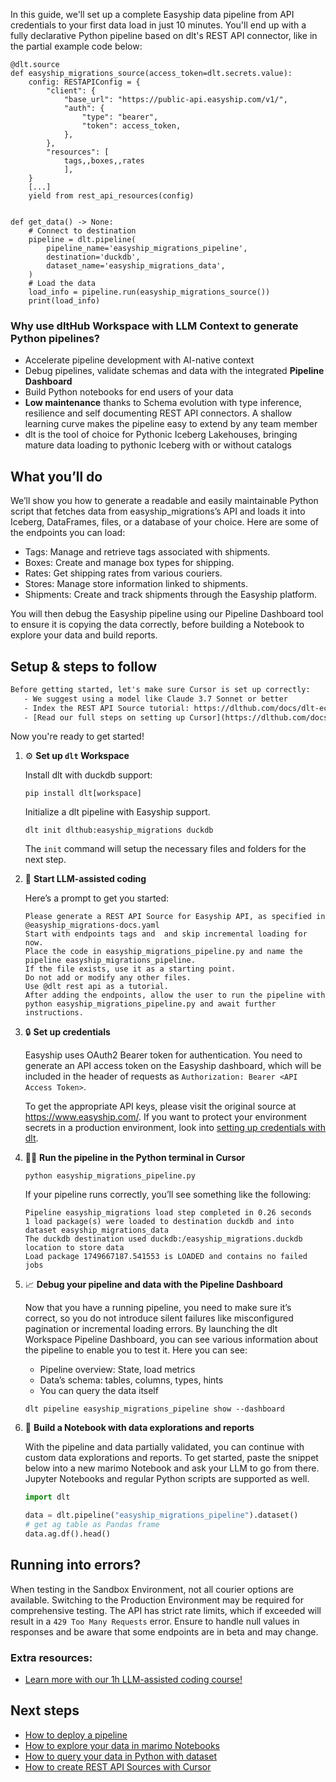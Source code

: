 In this guide, we'll set up a complete Easyship data pipeline from API credentials to your first data load in just 10 minutes. You'll end up with a fully declarative Python pipeline based on dlt's REST API connector, like in the partial example code below:

```python-outcome
@dlt.source
def easyship_migrations_source(access_token=dlt.secrets.value):
    config: RESTAPIConfig = {
        "client": {
            "base_url": "https://public-api.easyship.com/v1/",
            "auth": {
                "type": "bearer",
                "token": access_token,
            },
        },
        "resources": [
            tags,,boxes,,rates
            ],
    }
    [...]
    yield from rest_api_resources(config)


def get_data() -> None:
    # Connect to destination
    pipeline = dlt.pipeline(
        pipeline_name='easyship_migrations_pipeline',
        destination='duckdb',
        dataset_name='easyship_migrations_data', 
    )
    # Load the data
    load_info = pipeline.run(easyship_migrations_source())
    print(load_info) 
```

### Why use dltHub Workspace with LLM Context to generate Python pipelines?

- Accelerate pipeline development with AI-native context
- Debug pipelines, validate schemas and data with the integrated **Pipeline Dashboard**
- Build Python notebooks for end users of your data
- **Low maintenance** thanks to Schema evolution with type inference, resilience and self documenting REST API connectors. A shallow learning curve makes the pipeline easy to extend by any team member
- dlt is the tool of choice for Pythonic Iceberg Lakehouses, bringing mature data loading to pythonic Iceberg with or without catalogs

## What you’ll do

We’ll show you how to generate a readable and easily maintainable Python script that fetches data from easyship_migrations’s API and loads it into Iceberg, DataFrames, files, or a database of your choice. Here are some of the endpoints you can load:

- Tags: Manage and retrieve tags associated with shipments.
- Boxes: Create and manage box types for shipping.
- Rates: Get shipping rates from various couriers.
- Stores: Manage store information linked to shipments.
- Shipments: Create and track shipments through the Easyship platform.

You will then debug the Easyship pipeline using our Pipeline Dashboard tool to ensure it is copying the data correctly, before building a Notebook to explore your data and build reports.

## Setup & steps to follow

```default
Before getting started, let's make sure Cursor is set up correctly:
   - We suggest using a model like Claude 3.7 Sonnet or better
   - Index the REST API Source tutorial: https://dlthub.com/docs/dlt-ecosystem/verified-sources/rest_api/ and add it to context as **@dlt rest api**
   - [Read our full steps on setting up Cursor](https://dlthub.com/docs/dlt-ecosystem/llm-tooling/cursor-restapi#23-configuring-cursor-with-documentation)
```

Now you're ready to get started!

1. ⚙️ **Set up `dlt` Workspace**
    
    Install dlt with duckdb support:
    ```shell
    pip install dlt[workspace]
    ```

    Initialize a dlt pipeline with Easyship support.
    ```shell
    dlt init dlthub:easyship_migrations duckdb
    ```

    The `init` command will setup the necessary files and folders for the next step.
    
2. 🤠 **Start LLM-assisted coding**
    
    Here’s a prompt to get you started:
    
    ```prompt
    Please generate a REST API Source for Easyship API, as specified in @easyship_migrations-docs.yaml 
    Start with endpoints tags and  and skip incremental loading for now. 
    Place the code in easyship_migrations_pipeline.py and name the pipeline easyship_migrations_pipeline. 
    If the file exists, use it as a starting point. 
    Do not add or modify any other files. 
    Use @dlt rest api as a tutorial. 
    After adding the endpoints, allow the user to run the pipeline with python easyship_migrations_pipeline.py and await further instructions.
    ```

    
3. 🔒 **Set up credentials** 
    
    Easyship uses OAuth2 Bearer token for authentication. You need to generate an API access token on the Easyship dashboard, which will be included in the header of requests as `Authorization: Bearer <API Access Token>`.
    
    To get the appropriate API keys, please visit the original source at https://www.easyship.com/.
    If you want to protect your environment secrets in a production environment, look into [setting up credentials with dlt](https://dlthub.com/docs/walkthroughs/add_credentials).
    
4. 🏃‍♀️ **Run the pipeline in the Python terminal in Cursor**
    
    ```shell
    python easyship_migrations_pipeline.py
    ```
    
    If your pipeline runs correctly, you’ll see something like the following:
    
    ```shell
    Pipeline easyship_migrations load step completed in 0.26 seconds
    1 load package(s) were loaded to destination duckdb and into dataset easyship_migrations_data
    The duckdb destination used duckdb:/easyship_migrations.duckdb location to store data
    Load package 1749667187.541553 is LOADED and contains no failed jobs
    ```
    
5. 📈 **Debug your pipeline and data with the Pipeline Dashboard**

    Now that you have a running pipeline, you need to make sure it’s correct, so you do not introduce silent failures like misconfigured pagination or incremental loading errors. By launching the dlt Workspace Pipeline Dashboard, you can see various information about the pipeline to enable you to test it. Here you can see:
    - Pipeline overview: State, load metrics
    - Data’s schema: tables, columns, types, hints
    - You can query the data itself
    
    ```shell
    dlt pipeline easyship_migrations_pipeline show --dashboard
    ```
    
6. 🐍 **Build a Notebook with data explorations and reports**

    With the pipeline and data partially validated, you can continue with custom data explorations and reports. To get started, paste the snippet below into a new marimo Notebook and ask your LLM to go from there. Jupyter Notebooks and regular Python scripts are supported as well.

    
    ```python
    import dlt

   data = dlt.pipeline("easyship_migrations_pipeline").dataset()
   # get ag table as Pandas frame
   data.ag.df().head()
    ```

## Running into errors?

When testing in the Sandbox Environment, not all courier options are available. Switching to the Production Environment may be required for comprehensive testing. The API has strict rate limits, which if exceeded will result in a `429 Too Many Requests` error. Ensure to handle null values in responses and be aware that some endpoints are in beta and may change.

### Extra resources:

- [Learn more with our 1h LLM-assisted coding course!](https://www.youtube.com/watch?v=GGid70rnJuM)

## Next steps

- [How to deploy a pipeline](https://dlthub.com/docs/walkthroughs/deploy-a-pipeline)
- [How to explore your data in marimo Notebooks](https://dlthub.com/docs/general-usage/dataset-access/marimo)
- [How to query your data in Python with dataset](https://dlthub.com/docs/general-usage/dataset-access/dataset)
- [How to create REST API Sources with Cursor](https://dlthub.com/docs/dlt-ecosystem/llm-tooling/cursor-restapi)